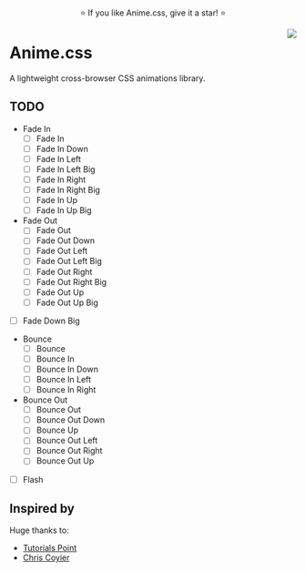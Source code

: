 <p align="center">
  ⭐️ If you like Anime.css, give it a star! ⭐️
</p>

<img src="https://github.com/animecss/anime.css/blob/master/anime.png" align="right" />

# Anime.css

A lightweight cross-browser CSS animations library.

## TODO

* Fade In
  * [ ] Fade In
  * [ ] Fade In Down
  * [ ] Fade In Left
  * [ ] Fade In Left Big
  * [ ] Fade In Right
  * [ ] Fade In Right Big
  * [ ] Fade In Up
  * [ ] Fade In Up Big

* Fade Out
  * [ ] Fade Out
  * [ ] Fade Out Down
  * [ ] Fade Out Left
  * [ ] Fade Out Left Big
  * [ ] Fade Out Right
  * [ ] Fade Out Right Big
  * [ ] Fade Out Up
  * [ ] Fade Out Up Big

* [ ] Fade Down Big

* Bounce
  * [ ] Bounce
  * [ ] Bounce In
  * [ ] Bounce In Down
  * [ ] Bounce In Left
  * [ ] Bounce In Right

* Bounce Out
  * [ ] Bounce Out
  * [ ] Bounce Out Down
  * [ ] Bounce Up
  * [ ] Bounce Out Left
  * [ ] Bounce Out Right
  * [ ] Bounce Out Up

* [ ] Flash

## Inspired by

Huge thanks to:

* [Tutorials Point](https://www.tutorialspoint.com/css/css_animation.htm)
* [Chris Coyier](https://css-tricks.com/snippets/css/keyframe-animation-syntax)
